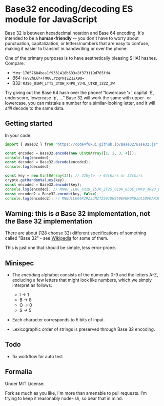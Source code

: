 # Base32 encoding/decoding ES module for JavaScript

Base 32 is between hexadecimal notation and Base 64 encoding. It's intended to be a **human-friendly** -- you don't have to worry about punctuation, capitalization, or letters/numbers that are easy to confuse, making it easier to transmit in handwriting or over the phone.

One of the primary purposes is to have aesthetically pleasing SHA1 hashes. Compare:

 - Hex: `17057684bea1f9331418b633a8f373119d765fd4`
 - B64: `FwV2hL6h+TMUGLYzqPNzEZ12X9Q=`
 - B32: `RJ56_U1WM_LTT5_3TQH_K4P0_YJ4L_UTKD_3ZZZ_ZW`

Try giving out the Base 64 hash over the phone! "lowercase 'x', capital 'E', underscore, lowercase 'p', ..." Base 32 will work the same with upper- or lowercase, you can mistake a number for a similar-looking letter, and it will *still* decode to the same data.

## Getting started

In your code:

```javascript
import { Base32 } from "https://code4fukui.github.io/Base32/Base32.js";

const encoded = Base32.encode(new Uint8Array([1, 2, 3, 4]));
console.log(encoded);
const decoded = Base32.decode(encoded);
console.log(decoded);

const key = new Uint8Array(32); // 32byte -> 64chars or 52chars
crypto.getRandomValues(key);
const encoded = Base32.encode(key);
console.log(encoded); // MNNU_1LKG_6R29_Z5JM_ZT25_01DH_850E_PWK0_XR2D_L5DP_KAK3_9EWV_V2T0 // 64chars
const encoded2 = Base32.encode(key, false);
console.log(encoded2); // MNNU1LKG6R29Z5JMZT2501DH850EPWK0XR2DL5DPKAK39EWVV2T0 // 52chars
```

## Warning: this is *a* Base 32 implementation, not *the* Base 32 implementation

There are about (128 choose 32) different specifications of something called "Base 32" - see [Wikipedia](http://en.wikipedia.org/wiki/Base_32) for some of them.

This is just one that should be simple, less error-prone.

## Minispec

- The *encoding* alphabet consists of the numerals 0-9 and the letters A-Z, excluding a few letters that might look like numbers, which we simply interpret as follows:

  - I -> 1
  - B -> 8
  - O -> 0
  - S -> 5

- Each character corresponds to 5 bits of input.
- Lexicographic order of strings is preserved through Base 32 encoding.

## Todo

- fix workflow for auto test

## Formalia

Under MIT License.

Fork as much as you like, I'm more than amenable to pull requests. I'm trying to keep it reasonably node-ish, so bear that in mind.
